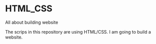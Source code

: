 # HTML_CSS
All about building website

The scrips in this repository are using HTML/CSS.
I am going to build a website.
